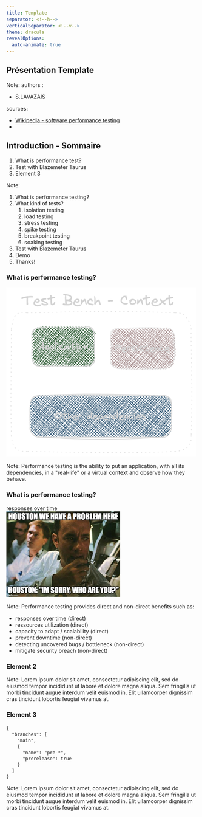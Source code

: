 ```yaml
---
title: Template
separator: <!--h-->
verticalSeparator: <!--v-->
theme: dracula
revealOptions:
  auto-animate: true
---
```


## Présentation Template

Note: authors : 
 - S.LAVAZAIS

sources:
 - [Wikipedia - software performance testing](https://en.wikipedia.org/wiki/Software_performance_testing)
 - 
<!--v-->

## Introduction - Sommaire

1. What is performance test?
2. Test with Blazemeter Taurus
3. Element 3

Note:

1. What is performance testing?
2. What kind of tests?
   1. isolation testing
   2. load testing
   3. stress testing
   4. spike testing
   5. breakpoint testing
   6. soaking testing
3. Test with Blazemeter Taurus
4. Demo
5. Thanks!

<!--h-->

### What is performance testing?

<img src="img/what-is-perf-1.png" alt="drawing" width="500"/>

Note:
Performance testing is the ability to put an application, with all its dependencies, in a "real-life" or a virtual 
context and observe how they behave.
<!--v-->

### What is performance testing?

<div>
responses over time<br/>
<img src="img/what-is-perf-response-time.jpeg" alt="drawing" width="300"/>
</div>

Note:
Performance testing provides direct and non-direct benefits such as:
 - responses over time (direct)
 - ressources utilization (direct)
 - capacity to adapt / scalability (direct)
 - prevent downtime (non-direct)
 - detecting uncovered bugs / bottleneck (non-direct)
 - mitigate security breach (non-direct)
<!--v-->

### Element 2

Note:
Lorem ipsum dolor sit amet, consectetur adipiscing elit, sed do eiusmod tempor incididunt ut labore et dolore magna aliqua.
Sem fringilla ut morbi tincidunt augue interdum velit euismod in. Elit ullamcorper dignissim cras tincidunt lobortis feugiat vivamus at.

<!--v-->

<!-- .slide: data-auto-animate -->
### Element 3

```json[|2|3|4]
{
  "branches": [
    "main",
    {
      "name": "pre-*",
      "prerelease": true
    }
  ]
}
```

Note:
Lorem ipsum dolor sit amet, consectetur adipiscing elit, sed do eiusmod tempor incididunt ut labore et dolore magna aliqua.
Sem fringilla ut morbi tincidunt augue interdum velit euismod in. Elit ullamcorper dignissim cras tincidunt lobortis feugiat vivamus at.
